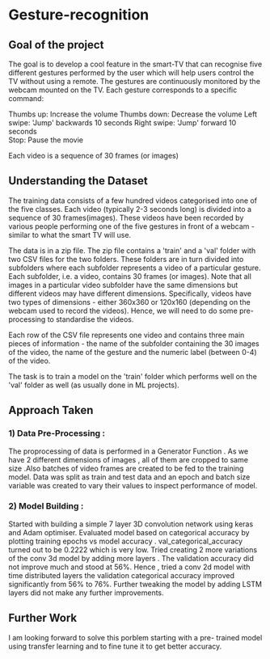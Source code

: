 # Gesture-recognition #

## Goal of the project ##
The goal is to develop a cool feature in the smart-TV that can recognise five different gestures performed by the user which will help users control the TV without using a remote. The gestures are continuously monitored by the webcam mounted on the TV. Each gesture corresponds to a specific command:

Thumbs up:  Increase the volume
Thumbs down: Decrease the volume
Left swipe: 'Jump' backwards 10 seconds
Right swipe: 'Jump' forward 10 seconds  
Stop: Pause the movie
 

Each video is a sequence of 30 frames (or images)

## Understanding the Dataset ##
The training data consists of a few hundred videos categorised into one of the five classes. Each video (typically 2-3 seconds long) is divided into a sequence of 30 frames(images). These videos have been recorded by various people performing one of the five gestures in front of a webcam - similar to what the smart TV will use. 

 The data is in a zip file. The zip file contains a 'train' and a 'val' folder with two CSV files for the two folders. These folders are in turn divided into subfolders where each subfolder represents a video of a particular gesture. Each subfolder, i.e. a video, contains 30 frames (or images). Note that all images in a particular video subfolder have the same dimensions but different videos may have different dimensions. Specifically, videos have two types of dimensions - either 360x360 or 120x160 (depending on the webcam used to record the videos). Hence, we  will need to do some pre-processing to standardise the videos. 


Each row of the CSV file represents one video and contains three main pieces of information - the name of the subfolder containing the 30 images of the video, the name of the gesture and the numeric label (between 0-4) of the video.


The task is to train a model on the 'train' folder which performs well on the 'val' folder as well (as usually done in ML projects).


## Approach Taken ##
### 1) Data Pre-Processing : ###
 The proprocessing of data is performed in a Generator Function . As we have 2 different dimensions of images ,
 all of them are cropped to same size .Also batches of video frames are created to be fed to the training model.
 Data was split as train and test data and an epoch and batch size variable was created to vary their values to inspect performance of model.
### 2) Model Building : ###
 Started with building a simple 7 layer 3D convolution network using keras and Adam optimiser. 
 Evaluated model based on categorical accuracy by plotting training epochs vs model accuracy . 
 val_categorical_accuracy turned out to be 0.2222 which is very low. Tried creating 2 more variations of the conv 3d model by adding more layers . 
 The validation accuracy did not improve much and stood at 56%.
 Hence , tried a conv 2d model with time distributed layers the validation categorical accuracy improved significantly from 56% to 76%. 
 Further tweaking the model by adding LSTM layers did not make any further improvements.

## Further Work ##
I am looking forward to solve this porblem starting with a pre- trained model using transfer learning and to fine tune it to get better accuracy.

